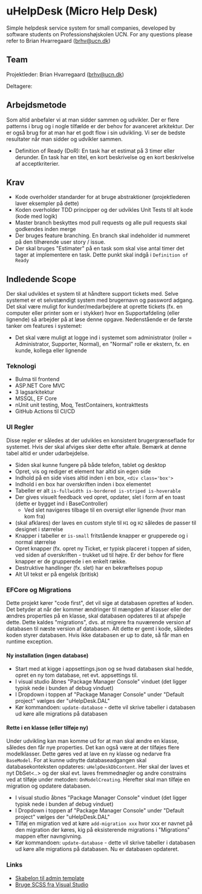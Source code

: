 # uHelpDesk (Micro Help Desk)
Simple helpdesk service system for small companies, developed by software students on Professionshøjskolen UCN. For any questions please refer to Brian Hvarregaard (brhv@ucn.dk)

## Team
Projektleder: Brian Hvarregaard (brhv@ucn.dk)

Deltagere:

## Arbejdsmetode
Som altid anbefaler vi at man sidder sammen og udvikler. Der er flere patterns i brug og i nogle tilfælde er der behov for avanceret arkitektur. Der er også brug for at man har et godt flow i sin udvikling. Vi ser de bedste resultater når man sidder og udvikler sammen.

* Definition of Ready (DoR): En task har et estimat på 3 timer eller derunder. En task har en titel, en kort beskrivelse og en kort beskrivelse af acceptkriterier.

## Krav
* Kode overholder standarder for at bruge abstraktioner (projektlederen laver eksempler på dette)
* Koden overholder TDD principper og der udvikles Unit Tests til alt kode (kode med logik)
* Master branch beskyttes mod pull requests og alle pull requests skal godkendes inden merge
* Der bruges feature branching. En branch skal indeholder id nummeret på den tilhørende user story / issue.
* Der skal bruges "Estimater" på en task som skal vise antal timer det tager at implementere en task. Dette punkt skal indgå i `Definition of Ready`


## Indledende Scope
Der skal udvikles et system til at håndtere support tickets med. Selve systemet er et selvstændigt system med brugernavn og password adgang. Det skal være muligt for kunder/medarbejdere at oprette tickets (fx. en computer eller printer som er i stykker) hvor en Supportafdeling (eller lignende) så arbejder på at løse denne opgave. Nedenstående er de første tanker om features i systemet:

* Det skal være muligt at logge ind i systemet som administrator (roller = Administrator, Supporter, Normal), en "Normal" rolle er ekstern, fx. en kunde, kollega eller lignende

### Teknologi
* Bulma til frontend
* ASP.NET Core MVC
* 3 lagsarkitektur
* MSSQL, EF Core
* nUnit unit testing, Moq, TestContainers, kontrakttests
* GitHub Actions til CI/CD

### UI Regler
Disse regler er således at der udvikles en konsistent brugergrænseflade for systemet. Hvis der skal afviges sker dette efter aftale. Bemærk at denne tabel altid er under udarbejdelse.
* Siden skal kunne fungere på både telefon, tablet og desktop
* Opret, vis og rediger et element har altid sin egen side
* Indhold på en side vises altid inden i en box, `<div class='box'>`
* Indhold i en box har overskriften inden i box elementet
* Tabeller er alt `is-fullwidth is-bordered is-striped is-hoverable`
* Der gives visuelt feedback ved opret, opdater, slet i form af en toast (dette er bygget ind i BaseController)
  * Ved slet navigeres tilbage til en oversigt eller lignende (hvor man kom fra)
* (skal afklares) der laves en custom style til `H1` og `H2` således de passer til designet i størrelse
* Knapper i tabeller er `is-small` fritstående knapper er grupperede og i normal størrelse
* Opret knapper (fx. opret ny Ticket, er typisk placeret i toppen af siden, ved siden af overskriften - trukket ud til højre. Er der behov for flere knapper er de grupperede i en enkelt række.
* Destruktive handlinger (fx. slet) har en bekræftelses popup
* Alt UI tekst er på engelsk (britisk)

### EFCore og Migrations
Dette projekt kører "code first", det vil sige at databasen oprettes af koden. Det betyder at når der kommer ændringer til mængden af klasser eller der ændres properties på en klasse, skal databasen opdateres til at afspejle dette. Dette kaldes "migrations", dvs. at migrere fra nuværende version af databasen til næste version af databasen. Alt dette er gemt i kode, således koden styrer databasen. Hvis ikke databasen er up to date, så får man en runtime exception.

#### Ny installation (ingen database)
* Start med at kigge i appsettings.json og se hvad databasen skal hedde, opret en ny tom database, ret evt. appsettings til.
* I visual studio åbnes "Package Manager Console" vinduet (det ligger typisk nede i bunden af debug vinduet)
* I Dropdown i toppen af "Package Manager Console" under "Default project" vælges der "uHelpDesk.DAL"
* Kør kommandoen: `update-database` - dette vil skrive tabeller i databasen ud køre alle migrations på databasen

#### Rette i en klasse (eller tilføje ny)
Under udvikling kan man komme ud for at man skal ændre en klasse, således den får nye properties. Det kan også være at der tilføjes flere modelklasser. Dette gøres ved at lave en ny klasse og nedarve fra `BaseModel`. For at kunne udnytte databaseadgangen skal databasekonteksten opdateres: `uHelpDeskDbContent`. Her skal der laves et nyt DbSet<..> og der skal evt. laves fremmednøgler og andre constrains ved at tilføje under metoden: `OnModelCreating`. Herefter skal man tilføje en migration og opdatere databasen.
* I visual studio åbnes "Package Manager Console" vinduet (det ligger typisk nede i bunden af debug vinduet)
* I Dropdown i toppen af "Package Manager Console" under "Default project" vælges der "uHelpDesk.DAL"
* Tilføj en migration ved at køre `add-migration xxx` hvor xxx er navnet på den migration der køres, kig på eksisterende migrations i "Migrations" mappen efter navngivning.
* Kør kommandoen: `update-database` - dette vil skrive tabeller i databasen ud køre alle migrations på databasen. Nu er databasen opdateret.

### Links
* [Skabelon til admin template](https://justboil.me/bulma-admin-template/free-html-dashboard/)
* [Bruge SCSS fra Visual Studio](https://www.mikesdotnetting.com/article/367/working-with-sass-in-an-asp-net-core-application#google_vignette)
